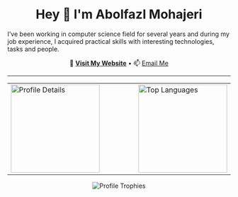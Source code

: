 <h1 align="center">Hey 👋 I'm Abolfazl Mohajeri</h1>

<p align="left">
  I’ve been working in computer science field for several years and during my job experience, I acquired practical skills with interesting technologies, tasks and people.
</p>

<p align="center">
  🔗 <a href="https://abolfazlmohajeri.ir" target="_blank"><strong>Visit My Website</strong></a> • 📫 <a href="mailto:abmohajeri1@gmail.com">Email Me</a>
</p>

<hr />

<table align="center" border="0" cellpadding="0" cellspacing="0">
  <tr>
    <td style="width: 66%; padding-right: 20px;">
      <img src="https://github-profile-summary-cards.vercel.app/api/cards/profile-details?username=abmohajeri&theme=apprentice" height="200" alt="Profile Details" />
    </td>
    <td style="width: 33%; padding-left: 20px;">
      <img src="https://github-readme-stats.vercel.app/api/top-langs/?username=abmohajeri&layout=compact&theme=apprentice&hide_border=true&langs_count=10" height="200" alt="Top Languages" />
    </td>
  </tr>
</table>

<p align="center">
  <img src="https://github-profile-trophy.vercel.app/?username=abmohajeri&theme=onestar&no-frame=true&no-bg=true&column=7&margin-w=20&margin-h=15" alt="Profile Trophies" />
</p>
